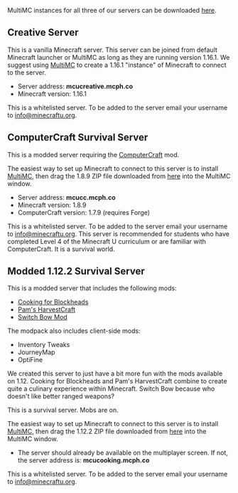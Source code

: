 MultiMC instances for all three of our servers can be downloaded [here](https://drive.google.com/drive/folders/1iFEHelj_f6AewnWqjkmtoQWgSm-0kJyt?usp=sharing).

## Creative Server

This is a vanilla Minecraft server. This server can be joined from default Minecraft launcher or MultiMC as long as they are running version 1.16.1. We suggest using [MultiMC](https://multimc.org/) to create a 1.16.1 "instance" of Minecraft to connect to the server.

* Server address: **mcucreative.mcph.co**
* Minecraft version: 1.16.1

This is a whitelisted server. To be added to the server email your username to info@minecraftu.org. 

## ComputerCraft Survival Server

This is a modded server requiring the [ComputerCraft](http://www.computercraft.info/) mod.

The easiest way to set up Minecraft to connect to this server is to install [MultiMC](https://multimc.org/), then drag the 1.8.9 ZIP file downloaded from [here](https://drive.google.com/drive/folders/1iFEHelj_f6AewnWqjkmtoQWgSm-0kJyt?usp=sharing) into the MultiMC window.

* Server address: **mcucc.mcph.co**
* Minecraft version: 1.8.9
* ComputerCraft version: 1.7.9 (requires Forge)

This is a whitelisted server. To be added to the server email your username to info@minecraftu.org. This server is recommended for students who have completed Level 4 of the Minecraft U curriculum or are familiar with ComputerCraft. It is a survival world.

## Modded 1.12.2 Survival Server

This is a modded server that includes the following mods:

* [Cooking for Blockheads](http://blay09.net/mods/cookingforblockheads/?page=cookingforblockheads)
* [Pam's HarvestCraft](https://www.minecraftmods.com/pams-harvestcraft/)
* [Switch Bow Mod](http://www.9minecraft.net/switch-bow-mod/)

The modpack also includes client-side mods:

* Inventory Tweaks
* JourneyMap
* OptiFine

We created this server to just have a bit more fun with the mods available on 1.12. Cooking for Blockheads and Pam's HarvestCraft combine to create quite a culinary experience within Minecraft. Switch Bow because who doesn't like better ranged weapons?

This is a survival server. Mobs are on.

The easiest way to set up Minecraft to connect to this server is to install [MultiMC](https://multimc.org/), then drag the 1.12.2 ZIP file downloaded from [here](https://drive.google.com/drive/folders/1iFEHelj_f6AewnWqjkmtoQWgSm-0kJyt?usp=sharing) into the MultiMC window.

* The server should already be available on the multiplayer screen. If not, the server address is: **mcucooking.mcph.co**

This is a whitelisted server. To be added to the server email your username to info@minecraftu.org.
